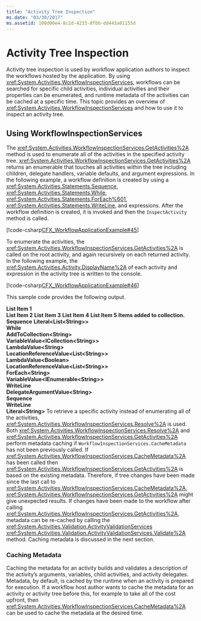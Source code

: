 ```yaml
---
title: "Activity Tree Inspection"
ms.date: "03/30/2017"
ms.assetid: 100d00e4-8c1d-4233-8fbb-dd443a01155d
---
```

# Activity Tree Inspection
Activity tree inspection is used by workflow application authors to inspect the workflows hosted by the application. By using <xref:System.Activities.WorkflowInspectionServices>, workflows can be searched for specific child activities, individual activities and their properties can be enumerated, and runtime metadata of the activities can be cached at a specific time. This topic provides an overview of <xref:System.Activities.WorkflowInspectionServices> and how to use it to inspect an activity tree.  
  
## Using WorkflowInspectionServices  
 The <xref:System.Activities.WorkflowInspectionServices.GetActivities%2A> method is used to enumerate all of the activities in the specified activity tree. <xref:System.Activities.WorkflowInspectionServices.GetActivities%2A> returns an enumerable that touches all activities within the tree including children, delegate handlers, variable defaults, and argument expressions. In the following example, a workflow definition is created by using a <xref:System.Activities.Statements.Sequence>, <xref:System.Activities.Statements.While>, <xref:System.Activities.Statements.ForEach%601>, <xref:System.Activities.Statements.WriteLine>, and expressions. After the workflow definition is created, it is invoked and then the `InspectActivity` method is called.  
  
 [!code-csharp[CFX_WorkflowApplicationExample#45](~/samples/snippets/csharp/VS_Snippets_CFX/cfx_workflowapplicationexample/cs/program.cs#45)]  
  
 To enumerate the activities, the <xref:System.Activities.WorkflowInspectionServices.GetActivities%2A> is called on the root activity, and again recursively on each returned activity. In the following example, the <xref:System.Activities.Activity.DisplayName%2A> of each activity and expression in the activity tree is written to the console.  
  
 [!code-csharp[CFX_WorkflowApplicationExample#46](~/samples/snippets/csharp/VS_Snippets_CFX/cfx_workflowapplicationexample/cs/program.cs#46)]  
  
 This sample code provides the following output.  
  
 **List Item 1**  
**List Item 2**
**List Item 3**
**List Item 4**
**List Item 5**
**Items added to collection.**
**Sequence**
 **Literal<List\<String>>**  
 **While**  
 **AddToCollection\<String>**  
 **VariableValue<ICollection\<String>>**  
 **LambdaValue\<String>**  
 **LocationReferenceValue<List\<String>>**  
 **LambdaValue\<Boolean>**  
 **LocationReferenceValue<List\<String>>**  
 **ForEach\<String>**  
 **VariableValue<IEnumerable\<String>>**  
 **WriteLine**  
 **DelegateArgumentValue\<String>**  
 **Sequence**  
 **WriteLine**  
 **Literal\<String>**  To retrieve a specific activity instead of enumerating all of the activities, <xref:System.Activities.WorkflowInspectionServices.Resolve%2A> is used. Both <xref:System.Activities.WorkflowInspectionServices.Resolve%2A> and <xref:System.Activities.WorkflowInspectionServices.GetActivities%2A> perform metadata caching if `WorkflowInspectionServices.CacheMetadata` has not been previously called. If <xref:System.Activities.WorkflowInspectionServices.CacheMetadata%2A> has been called then <xref:System.Activities.WorkflowInspectionServices.GetActivities%2A> is based on the existing metadata. Therefore, if tree changes have been made since the last call to <xref:System.Activities.WorkflowInspectionServices.CacheMetadata%2A>, <xref:System.Activities.WorkflowInspectionServices.GetActivities%2A> might give unexpected results. If changes have been made to the workflow after calling <xref:System.Activities.WorkflowInspectionServices.GetActivities%2A>, metadata can be re-cached by calling the <xref:System.Activities.Validation.ActivityValidationServices> <xref:System.Activities.Validation.ActivityValidationServices.Validate%2A> method. Caching metadata is discussed in the next section.  
  
### Caching Metadata  
 Caching the metadata for an activity builds and validates a description of the activity’s arguments, variables, child activities, and activity delegates. Metadata, by default, is cached by the runtime when an activity is prepared for execution. If a workflow host author wants to cache the metadata for an activity or activity tree before this, for example to take all of the cost upfront, then <xref:System.Activities.WorkflowInspectionServices.CacheMetadata%2A> can be used to cache the metadata at the desired time.
